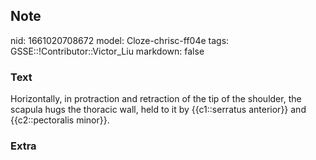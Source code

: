 ## Note
nid: 1661020708672
model: Cloze-chrisc-ff04e
tags: GSSE::!Contributor::Victor_Liu
markdown: false

### Text
<div>
  Horizontally, in protraction and retraction of the tip of the
  shoulder, the scapula hugs the thoracic wall, held to it by
  {{c1::serratus anterior}} and {{c2::pectoralis minor}}.
</div>

### Extra

